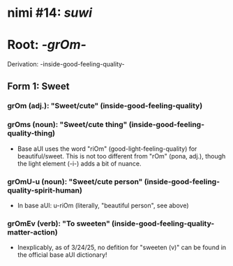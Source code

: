 # nimi #14: *suwi*
# Root: *-grOm-*
Derivation: -inside-good-feeling-quality-

## Form 1: Sweet
### grOm (adj.): "Sweet/cute" (inside-good-feeling-quality)
### grOms (noun): "Sweet/cute thing" (inside-good-feeling-quality-thing)
* Base aUI uses the word "riOm" (good-light-feeling-quality) for beautiful/sweet. This is not too different from "rOm" (pona, adj.), though the light element (-i-) adds a bit of nuance.
### grOmU-u (noun): "Sweet/cute person" (inside-good-feeling-quality-spirit-human)
* In base aUI: u-riOm (literally, "beautiful person", see above)
### grOmEv (verb): "To sweeten" (inside-good-feeling-quality-matter-action)
* Inexplicably, as of 3/24/25, no defition for "sweeten (v)" can be found in the official base aUI dictionary!


